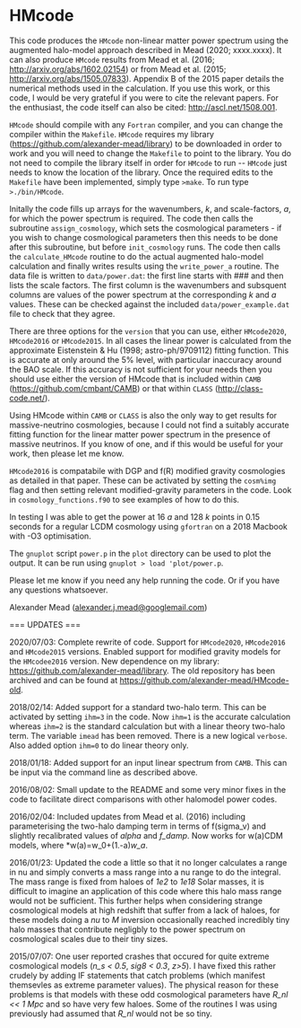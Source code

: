 # HMcode

This code produces the ```HMcode``` non-linear matter power spectrum using the augmented halo-model approach described in Mead (2020; xxxx.xxxx). It can also produce ```HMcode``` results from Mead et al. (2016; http://arxiv.org/abs/1602.02154) or from Mead et al. (2015; http://arxiv.org/abs/1505.07833). Appendix B of the 2015 paper details the numerical methods used in the calculation. If you use this work, or this code, I would be very grateful if you were to cite the relevant papers. For the enthusiast, the code itself can also be cited: http://ascl.net/1508.001.

```HMcode``` should compile with any ```Fortran``` compiler, and you can change the compiler within the ```Makefile```. ```HMcode``` requires my library (https://github.com/alexander-mead/library) to be downloaded in order to work and you will need to change the ```Makefile``` to point to the library. You do not need to compile the library itself in order for ```HMcode``` to run -- ```HMcode``` just needs to know the location of the library. Once the required edits to the ```Makefile``` have been implemented, simply type ```>make```. To run type ```>./bin/HMcode```.

Initally the code fills up arrays for the wavenumbers, *k*, and scale-factors, *a*, for which the power spectrum is required. The code then calls the subroutine ```assign_cosmology```, which sets the cosmological parameters - if you wish to change cosmological parameters then this needs to be done after this subroutine, but before ```init_cosmology``` runs. The code then calls the ```calculate_HMcode``` routine to do the actual augmented halo-model calculation and finally writes results using the ```write_power_a``` routine. The data file is written to ```data/power.dat```: the first line starts with ### and then lists the scale factors. The first column is the wavenumbers and subsquent columns are values of the power spectrum at the corresponding *k* and *a* values. These can be checked against the included ```data/power_example.dat``` file to check that they agree.

There are three options for the ```version``` that you can use, either ```HMcode2020```, ```HMcode2016``` or ```HMcode2015```. In all cases the linear power is calculated from the approximate Eistenstein & Hu (1998; astro-ph/9709112) fitting function. This is accurate at only around the 5% level, with particular inaccuracy around the BAO scale. If this accuracy is not sufficient for your needs then you should use either the version of HMcode that is included within ```CAMB``` (https://github.com/cmbant/CAMB) or that within ```CLASS``` (http://class-code.net/). 

Using HMcode within ```CAMB``` or ```CLASS``` is also the only way to get results for massive-neutrino cosmologies, because I could not find a suitably accurate fitting function for the linear matter power spectrum in the presence of massive neutrinos. If you know of one, and if this would be useful for your work, then please let me know.

```HMcode2016``` is compatabile with DGP and f(R) modified gravity cosmologies as detailed in that paper. These can be activated by setting the ```cosm%img``` flag and then setting relevant modified-gravity parameters in the code. Look in ```cosmology_functions.f90``` to see examples of how to do this.

In testing I was able to get the power at 16 *a* and 128 *k* points in 0.15 seconds for a regular LCDM cosmology using ```gfortran``` on a 2018 Macbook with -O3 optimisation. 

The ```gnuplot``` script ```power.p``` in the ```plot``` directory can be used to plot the output. It can be run using ```gnuplot > load 'plot/power.p```.

Please let me know if you need any help running the code. Or if you have any questions whatsoever.

Alexander Mead
(alexander.j.mead@googlemail.com)

=== UPDATES ===

2020/07/03:
Complete rewrite of code. Support for ```HMcode2020```, ```HMcode2016``` and ```HMcode2015``` versions. Enabled support for modified gravity models for the ```HMcodee2016``` version. New dependence on my library: https://github.com/alexander-mead/library. The old repository has been archived and can be found at https://github.com/alexander-mead/HMcode-old.

2018/02/14:
Added support for a standard two-halo term. This can be activated by setting ```ihm=3``` in the code. Now ```ihm=1``` is the accurate calculation whereas ```ihm=2``` is the standard calculation but with a linear theory two-halo term. The variable ```imead``` has been removed. There is a new logical ```verbose```. Also added option ```ihm=0``` to do linear theory only.

2018/01/18:
Added support for an input linear spectrum from ```CAMB```. This can be input via the command line as described above.

2016/08/02:
Small update to the README and some very minor fixes in the code to facilitate direct comparisons with other halomodel power codes.

2016/02/04:
Included updates from Mead et al. (2016) including parameterising the two-halo damping term in terms of f(sigma_v) and slightly recalibrated values of *alpha* and *f_damp*. Now works for w(a)CDM models, where *w(a)=w_0+(1.-a)*w_a*.

2016/01/23:
Updated the code a little so that it no longer calculates a range in nu and simply converts a mass range into a nu range to do the integral. The mass range is fixed from haloes of *1e2* to *1e18* Solar masses, it is difficult to imagine an application of this code where this halo mass range would not be sufficient. This further helps when considering strange cosmological models at high redshift that suffer from a lack of haloes, for these models doing a *nu* to *M* inversion occasionally reached incredibly tiny halo masses that contribute negligbly to the power spectrum on cosmological scales due to their tiny sizes.

2015/07/07:
One user reported crashes that occured for quite extreme cosmological models (*n_s < 0.5*, *sig8 < 0.3*, *z>5*). I have fixed this rather crudely by adding IF statements that catch problems (which manifest themsevles as extreme parameter values). The physical reason for these problems is that models with these odd cosmological parameters have *R_nl << 1 Mpc* and so have very few haloes. Some of the routines I was using previously had assumed that *R_nl* would not be so tiny.
